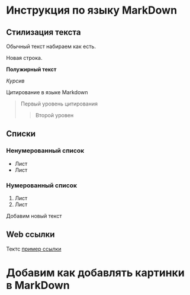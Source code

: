 # Инструкция по языку MarkDown

## Стилизация текста
Обычный текст набираем как есть.

Новая строка. 

**Полужирный текст**

*Курсив*

Цитирование в языке Markdown
> Первый уровень цитирования
>> Второй уровен

## Списки
### Ненумерованный список
* Лист
* Лист

### Нумерованный список
1. Лист
2. Лист

Добавим новый текст

## Web ссылки
Тектс [пример ссылки](http.example.com "Текст ссылки")


# Добавим как добавлять картинки в MarkDown